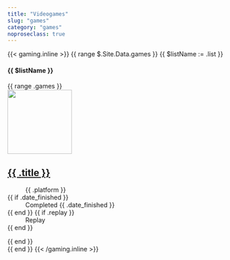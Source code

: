 ```yaml
---
title: "Videogames"
slug: "games"
category: "games"
noproseclass: true
---
```


{{< gaming.inline >}}
{{ range $.Site.Data.games }}
  {{ $listName := .list }}
  <div id="game-list" class="pb-12">
    <div class="prose dark:prose-dark pb-2">
      <h4>{{ $listName }}</h4>
    </div>
    {{ range .games }}
    <article class="flex p-2 pl-0 space-x-4">
      <img class="flex-none lg:w-36 w-24 rounded-lg object-cover bg-gray-100" src="{{ .cover }}" width="144" />
      <div class="min-w-0 relative flex-auto sm:pr-20 lg:pr-0 xl:pr-20">
        <a class="noopener noreferer" href="{{ .link }}">
          <h2 class="text-base sm:text-lg lg:text-base xl:text-lg font-semibold mb-0.5 underline">
            {{ .title }}
          </h2>
        </a>
        <dl class="flex flex-wrap text-sm font-medium">
          <div class="flex-none w-full mt-0.5 font-normal">
            <dd class="inline">{{ .platform }}</dd>
          </div>
          {{ if .date_finished }}
          <div class="mt-0.5 font-normal">
            <div>
              <dd class="inline">Completed {{ .date_finished }}</dd>
            </div>
          </div>
          {{ end }}
          {{ if .replay }}
          <div class="mt-0.5 font-normal bg-blue-200 dark:bg-blue-800 p-2 rounded-md">
            <dd class="inline">Replay</dd>
          </div>
          {{ end }}
        </dl>
      </div>
    </article>
    {{ end }}
  </div>
{{ end }}
{{< /gaming.inline >}}